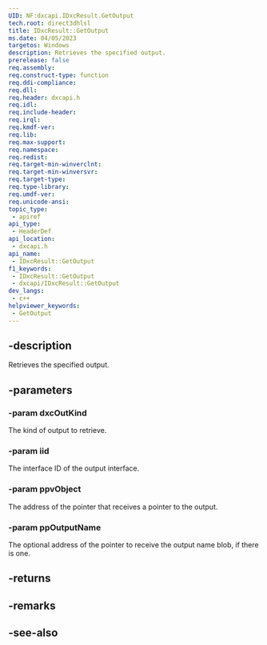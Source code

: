```yaml
---
UID: NF:dxcapi.IDxcResult.GetOutput
tech.root: direct3dhlsl
title: IDxcResult::GetOutput
ms.date: 04/05/2023
targetos: Windows
description: Retrieves the specified output.
prerelease: false
req.assembly: 
req.construct-type: function
req.ddi-compliance: 
req.dll: 
req.header: dxcapi.h
req.idl: 
req.include-header: 
req.irql: 
req.kmdf-ver: 
req.lib: 
req.max-support: 
req.namespace: 
req.redist: 
req.target-min-winverclnt: 
req.target-min-winversvr: 
req.target-type: 
req.type-library: 
req.umdf-ver: 
req.unicode-ansi: 
topic_type:
 - apiref
api_type:
 - HeaderDef
api_location:
 - dxcapi.h
api_name:
 - IDxcResult::GetOutput
f1_keywords:
 - IDxcResult::GetOutput
 - dxcapi/IDxcResult::GetOutput
dev_langs:
 - c++
helpviewer_keywords:
 - GetOutput
---
```


## -description

Retrieves the specified output.

## -parameters

### -param dxcOutKind

The kind of output to retrieve.

### -param iid

The interface ID of the output interface.

### -param ppvObject

The address of the pointer that receives a pointer to the output.

### -param ppOutputName

The optional address of the pointer to receive the output name blob, if there is one.

## -returns

## -remarks

## -see-also
